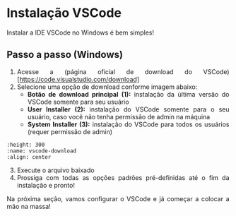 # Instalação VSCode

<div style="text-align: justify">

Instalar a IDE VSCode no Windows é bem simples!

## Passo a passo (Windows)

1. Acesse a (página oficial de download do VSCode)[https://code.visualstudio.com/download]
2. Selecione uma opção de download conforme imagem abaixo:
    - **Botão de download principal (1):** instalação da última versão do VSCode somente para seu usuário
    - **User Installer (2):** instalação do VSCode somente para o seu usuário, caso você não tenha permissão de admin na máquina
    - **System Installer (3):** instalação do VSCode para todos os usuários (requer permissão de admin)

```{image} ../img/cap02-sec02-vscode-download-windows.png
:height: 300
:name: vscode-download
:align: center
```

3. Execute o arquivo baixado
4. Prossiga com todas as opções padrões pré-definidas até o fim da instalação e pronto!

Na próxima seção, vamos configurar o VSCode e já começar a colocar a mão na massa!

</div>
